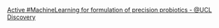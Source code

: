 [Active #MachineLearning for formulation of precision probiotics - @UCL Discovery](https://qi.tc/qi/111634)